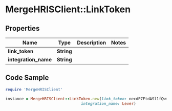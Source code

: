 # MergeHRISClient::LinkToken

## Properties

Name | Type | Description | Notes
------------ | ------------- | ------------- | -------------
**link_token** | **String** |  | 
**integration_name** | **String** |  | 

## Code Sample

```ruby
require 'MergeHRISClient'

instance = MergeHRISClient::LinkToken.new(link_token: necdP7FtdASl1fQwm62be2_dM4wBG8_GactqoUV0,
                                 integration_name: Lever)
```


